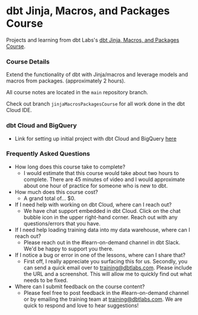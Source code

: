 # dbt Jinja, Macros, and Packages Course

Projects and learning from dbt Labs's [dbt Jinja, Macros, and Packages Course](https://learn.getdbt.com/courses/refactoring-sql-for-modularity).

### Course Details

Extend the functionality of dbt with Jinja/macros and leverage models and macros from packages. (approximately 2 hours).

All course notes are located in the `main` repository branch.

Check out branch `jinjaMacrosPackagesCourse` for all work done in the dbt Cloud IDE.

### dbt Cloud and BigQuery
- Link for setting up initial project with dbt Cloud and BigQuery [here](https://docs.getdbt.com/guides/bigquery?step=1)

### Frequently Asked Questions
- How long does this course take to complete?
  - I would estimate that this course would take about two hours to complete. There are 45 minutes of video and I would approximate about one hour of practice for someone who is new to dbt.
- How much does this course cost?
  - A grand total of… $0.
- If I need help with working on dbt Cloud, where can I reach out?
  - We have chat support embedded in dbt Cloud. Click on the chat bubble icon in the upper right-hand corner. Reach out with any questions/errors that you have.
- If I need help loading training data into my data warehouse, where can I reach out?
  - Please reach out in the #learn-on-demand channel in dbt Slack. We'd be happy to support you there.
- If I notice a bug or error in one of the lessons, where can I share that?
  - First off, I really appreciate you surfacing this for us. Secondly, you can send a quick email over to training@dbtlabs.com. Please include the URL and a screenshot. This will allow me to quickly find out what needs to be fixed.
- Where can I submit feedback on the course content?
  - Please feel free to post feedback in the #learn-on-demand channel or by emailing the training team at training@dbtlabs.com. We are quick to respond and love to hear suggestions!